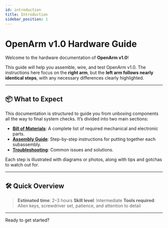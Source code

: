 ```yaml
---
id: introduction
title: Introduction
sidebar_position: 1
---
```


# OpenArm v1.0 Hardware Guide

Welcome to the hardware documentation of **OpenArm v1.0**!

This guide will help you assemble, wire, and test OpenArm v1.0. The instructions here focus on the **right arm**, but the **left arm follows nearly identical steps**, with any necessary differences clearly highlighted.

---

## 📦 What to Expect

This documentation is structured to guide you from unboxing components all the way to final system checks. It’s divided into two main sections:

- **[Bill of Materials](bill-of-materials/parts-list)**: A complete list of required mechanical and electronic parts.
- **[Assembly Guide](assembly-guide/pedestal-assembly)**: Step-by-step instructions for putting together each subassembly.
- **[Troubleshooting](troubleshooting)**: Common issues and solutions.

Each step is illustrated with diagrams or photos, along with tips and gotchas to watch out for.

---

## 🛠️ Quick Overview

> **Estimated time**: 2–3 hours
> **Skill level**: Intermediate
> **Tools required**: Allen keys, screwdriver set, patience, and attention to detail

---

Ready to get started?
